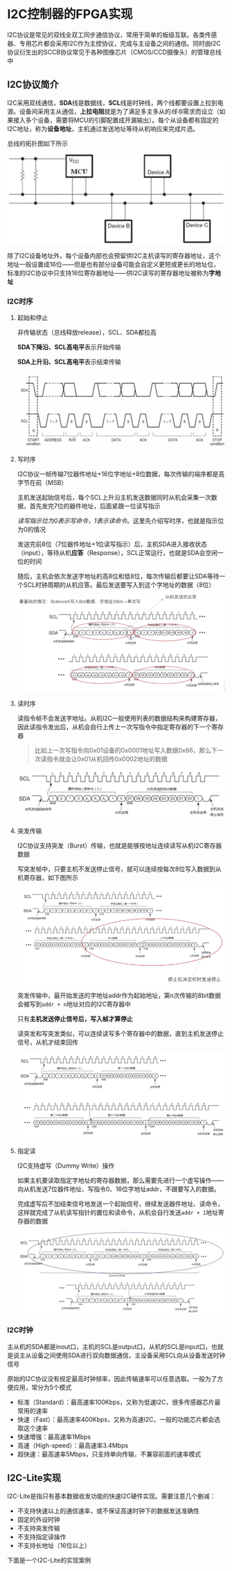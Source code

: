 # I2C控制器的FPGA实现

I2C协议是常见的双线全双工同步通信协议，常用于简单的板级互联。各类传感器、专用芯片都会采用I2C作为主控协议，完成与主设备之间的通信。同时由I2C协议衍生出的SCCB协议常见于各种图像芯片（CMOS/CCD摄像头）的管理总线中

## I2C协议简介

I2C采用双线通信，**SDA**线是数据线，**SCL**线是时钟线，两个线都要设置上拉到电源。设备间采用主从通信，**上拉电阻**就是为了满足多主多从的*线与*需求而设立（如果接入多个设备，需要将MCU的引脚配置成开漏输出）。每个从设备都有固定的I2C地址，称为**设备地址**，主机通过发送地址等待从机响应来完成片选。

总线的拓扑图如下所示

![image-20230129133814830](SoC学习笔记【IIC控制器的实现】.assets/image-20230129133814830.png)

除了I2C设备地址外，每个设备内部也会预留供I2C主机读写的寄存器地址，这个地址一般设置成16位——但是也有部分设备可能会自定义更短或更长的地址位，标准的I2C协议中只支持16位寄存器地址——供I2C读写的寄存器地址被称为**字地址**

### I2C时序

1. 起始和停止

    非传输状态（总线释放release），SCL、SDA都拉高

    **SDA下降沿、SCL高电平**表示开始传输

    **SDA上升沿、SCL高电平**表示结束传输

    ![image-20230129134416384](SoC学习笔记【IIC控制器的实现】.assets/image-20230129134416384.png)

2. 写时序

    I2C协议一帧传输7位器件地址+16位字地址+8位数据，每次传输的端序都是高字节在前（MSB）

    主机发送起始信号后，每个SCL上升沿主机发送数据同时从机会采集一次数据，首先发完7位的器件地址，后面紧跟一位读写指示

    *读写指示位为0表示写命令，1表示读命令*。这里先介绍写时序，也就是指示位为0的情况

    发送完前8位（7位器件地址+1位读写指示）后，主机SDA进入接收状态（input），等待从机**应答**（Response），SCL正常运行，也就是SDA会空闲一位的时间

    随后，主机会依次发送字地址的高8位和低8位，每次传输后都要让SDA等待一个SCL时钟周期的从机应答。最后发送要写入到这个字地址的数据（8位）

    ![image-20230129135530485](SoC学习笔记【IIC控制器的实现】.assets/image-20230129135530485.png)

3. 读时序

    读指令帧不会发送字地址。从机I2C一般使用列表的数据结构来构建寄存器，因此读指令发出后，从机会自行上传上一次写指令中指定寄存器的下一个寄存器

    > 比如上一次写指令向0x01设备的0x0001地址写入数据0x66，那么下一次读指令就会让0x01从机回传0x0002地址的数据

    ![image-20230129142534920](SoC学习笔记【IIC控制器的实现】.assets/image-20230129142534920.png)

4. 突发传输

    I2C协议支持突发（Burst）传输，也就是能够按地址连续读写从机I2C寄存器数据

    写突发帧中，只要主机不发送停止信号，就可以连续按每次8位写入数据到从机寄存器，如下图所示

    ![image-20230129141023599](SoC学习笔记【IIC控制器的实现】.assets/image-20230129141023599.png)

    突发传输中，最开始发送的字地址addr作为起始地址，第n次传输的8bit数据会被写到`addr + n`地址对应的I2C寄存器中

    只有**主机发送停止信号后，写入帧才算停止**

    读突发和写突发类似，可以连续读写多个寄存器中的数据，直到主机发送停止信号，从机才结束回传

    ![image-20230129142150471](SoC学习笔记【IIC控制器的实现】.assets/image-20230129142150471.png)

5. 指定读

    I2C支持虚写（Dummy Write）操作

    如果主机要读取指定字地址的寄存器数据，那么需要先进行一个虚写操作——向从机发送7位器件地址、写指令0、16位字地址addr，不跟要写入的数据。

    完成虚写后不加结束信号地发送一个起始信号，继续发送器件地址、读命令，这样就完成了从机读写指针的置位和读命令，从机会自行发送`addr + 1`地址寄存器的数据

    ![image-20230129142802521](SoC学习笔记【IIC控制器的实现】.assets/image-20230129142802521.png)

### I2C时钟

主从机的SDA都是inout口，主机的SCL是output口，从机的SCL是input口，也就是说主从设备之间使用SDA进行双向数据通信，主设备采用SCL向从设备发送时钟信号

原始的I2C协议没有规定最高时钟频率，因此传输速率可以任意选取。一般为了方便应用，常分为5个模式

* 标准（Standard）：最高速率100Kbps，又称为低速I2C，很多传感器芯片最常用的速率
* 快速（Fast）：最高速率400Kbps，又称为高速I2C，一般的功能芯片都会选取这个速率
* 快速增强：最高速率1Mbps
* 高速（High-speed）：最高速率3.4Mbps
* 超快速：最高速率5Mbps，只支持单向传输，不兼容前面的速率模式

## I2C-Lite实现

I2C-Lite是指只有基本数据收发功能的快速I2C硬件实现。需要注意几个删减：

* 不支持快速以上的通信速率，或不保证高速时钟下的数据发送准确性
* 固定的外设时钟
* 不支持突发传输
* 不支持指定读操作
* 不支持长地址（16位以上）

下面是一个I2C-Lite的实现案例
